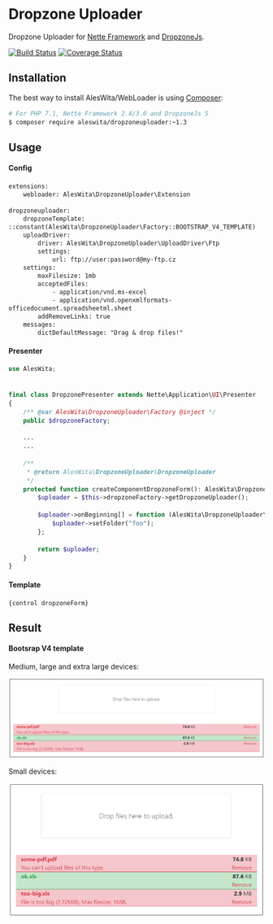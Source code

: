 # Dropzone Uploader
Dropzone Uploader for [Nette Framework](https://nette.org) and [DropzoneJs](http://www.dropzonejs.com).

[![Build Status](https://travis-ci.org/aleswita/DropzoneUploader.svg?branch=master)](https://travis-ci.org/aleswita/DropzoneUploader)
[![Coverage Status](https://coveralls.io/repos/github/aleswita/DropzoneUploader/badge.svg?branch=master)](https://coveralls.io/github/aleswita/DropzoneUploader?branch=master)

## Installation
The best way to install AlesWita/WebLoader is using [Composer](http://getcomposer.org/):
```sh
# For PHP 7.1, Nette Framework 2.4/3.0 and DropzoneJs 5
$ composer require aleswita/dropzoneuploader:~1.3
```


## Usage

#### Config
```neon
extensions:
	webloader: AlesWita\DropzoneUploader\Extension

dropzoneuploader:
	dropzoneTemplate: ::constant(AlesWita\DropzoneUploader\Factory::BOOTSTRAP_V4_TEMPLATE)
	uploadDriver:
		driver: AlesWita\DropzoneUploader\UploadDriver\Ftp
		settings:
			url: ftp://user:password@my-ftp.cz
	settings:
		maxFilesize: 1mb
		acceptedFiles:
			- application/vnd.ms-excel
			- application/vnd.openxmlformats-officedocument.spreadsheetml.sheet
		addRemoveLinks: true
	messages:
		dictDefaultMessage: "Drag & drop files!"
```

#### Presenter
```php
use AlesWita;


final class DropzonePresenter extends Nette\Application\UI\Presenter
{
	/** @var AlesWita\DropzoneUploader\Factory @inject */
	public $dropzoneFactory;

	...
	...

	/**
	 * @return AlesWita\DropzoneUploader\DropzoneUploader
	 */
	protected function createComponentDropzoneForm(): AlesWita\DropzoneUploader\DropzoneUploader {
		$uploader = $this->dropzoneFactory->getDropzoneUploader();

		$uploader->onBeginning[] = function (AlesWita\DropzoneUploader\DropzoneUploader $uploader): void {
			$uploader->setFolder("foo");
		};

		return $uploader;
	}
}
```

#### Template
```latte
{control dropzoneForm}
```

## Result
#### Bootsrap V4 template
Medium, large and extra large devices:

![bootstrap-v4-md-lg-xl](https://raw.githubusercontent.com/aleswita/DropzoneUploader/master/examples/dropzone-bootstrap-v4-md-lg-xl.png)

Small devices:

![bootstrap-v4-sm](https://raw.githubusercontent.com/aleswita/DropzoneUploader/master/examples/dropzone-bootstrap-v4-sm.png)
